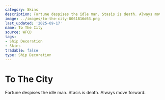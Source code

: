 ```yaml
---
category: Skins
description: Fortune despises the idle man. Stasis is death. Always move forward.
image: ../images/to-the-city-8061816d63.png
last_updated: '2025-09-17'
name: To The City
source: WFCD
tags:
- Ship Decoration
- Skins
tradable: false
type: Ship Decoration
---
```


# To The City

Fortune despises the idle man. Stasis is death. Always move forward.

